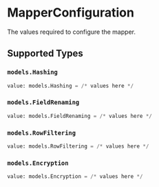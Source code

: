 # MapperConfiguration

The values required to configure the mapper.


## Supported Types

### `models.Hashing`

```python
value: models.Hashing = /* values here */
```

### `models.FieldRenaming`

```python
value: models.FieldRenaming = /* values here */
```

### `models.RowFiltering`

```python
value: models.RowFiltering = /* values here */
```

### `models.Encryption`

```python
value: models.Encryption = /* values here */
```

